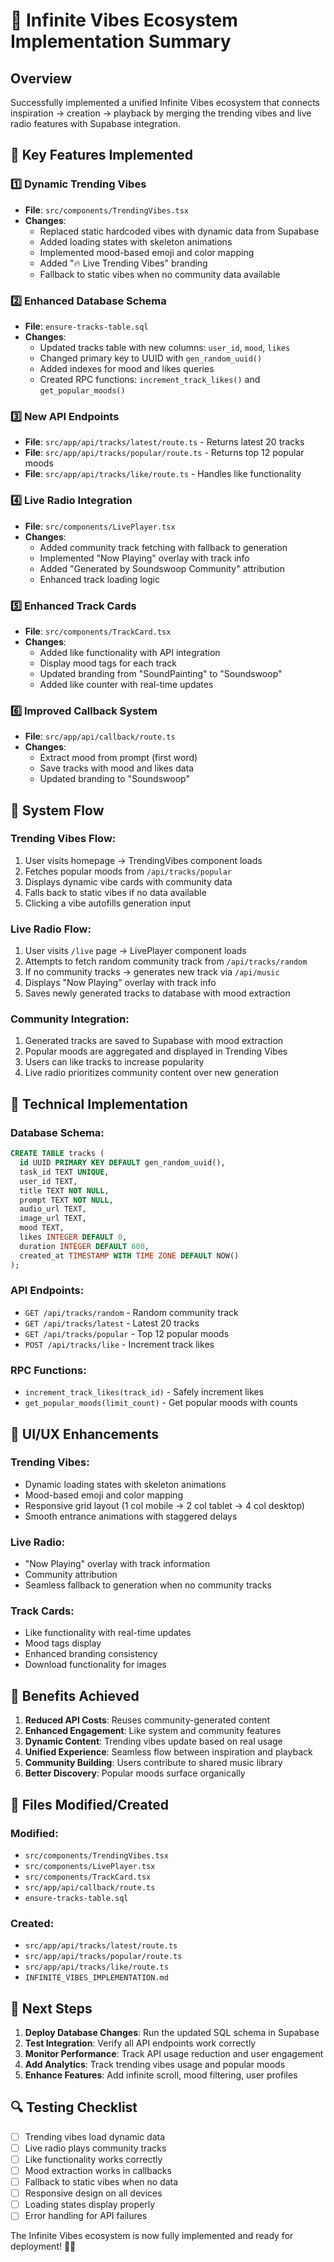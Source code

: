 # 🎵 Infinite Vibes Ecosystem Implementation Summary

## Overview
Successfully implemented a unified Infinite Vibes ecosystem that connects inspiration → creation → playback by merging the trending vibes and live radio features with Supabase integration.

## 🧩 Key Features Implemented

### 1️⃣ Dynamic Trending Vibes
- **File**: `src/components/TrendingVibes.tsx`
- **Changes**: 
  - Replaced static hardcoded vibes with dynamic data from Supabase
  - Added loading states with skeleton animations
  - Implemented mood-based emoji and color mapping
  - Added "🔥 Live Trending Vibes" branding
  - Fallback to static vibes when no community data available

### 2️⃣ Enhanced Database Schema
- **File**: `ensure-tracks-table.sql`
- **Changes**:
  - Updated tracks table with new columns: `user_id`, `mood`, `likes`
  - Changed primary key to UUID with `gen_random_uuid()`
  - Added indexes for mood and likes queries
  - Created RPC functions: `increment_track_likes()` and `get_popular_moods()`

### 3️⃣ New API Endpoints
- **File**: `src/app/api/tracks/latest/route.ts` - Returns latest 20 tracks
- **File**: `src/app/api/tracks/popular/route.ts` - Returns top 12 popular moods
- **File**: `src/app/api/tracks/like/route.ts` - Handles like functionality

### 4️⃣ Live Radio Integration
- **File**: `src/components/LivePlayer.tsx`
- **Changes**:
  - Added community track fetching with fallback to generation
  - Implemented "Now Playing" overlay with track info
  - Added "Generated by Soundswoop Community" attribution
  - Enhanced track loading logic

### 5️⃣ Enhanced Track Cards
- **File**: `src/components/TrackCard.tsx`
- **Changes**:
  - Added like functionality with API integration
  - Display mood tags for each track
  - Updated branding from "SoundPainting" to "Soundswoop"
  - Added like counter with real-time updates

### 6️⃣ Improved Callback System
- **File**: `src/app/api/callback/route.ts`
- **Changes**:
  - Extract mood from prompt (first word)
  - Save tracks with mood and likes data
  - Updated branding to "Soundswoop"

## 🎯 System Flow

### Trending Vibes Flow:
1. User visits homepage → TrendingVibes component loads
2. Fetches popular moods from `/api/tracks/popular`
3. Displays dynamic vibe cards with community data
4. Falls back to static vibes if no data available
5. Clicking a vibe autofills generation input

### Live Radio Flow:
1. User visits `/live` page → LivePlayer component loads
2. Attempts to fetch random community track from `/api/tracks/random`
3. If no community tracks → generates new track via `/api/music`
4. Displays "Now Playing" overlay with track info
5. Saves newly generated tracks to database with mood extraction

### Community Integration:
1. Generated tracks are saved to Supabase with mood extraction
2. Popular moods are aggregated and displayed in Trending Vibes
3. Users can like tracks to increase popularity
4. Live radio prioritizes community content over new generation

## 🔧 Technical Implementation

### Database Schema:
```sql
CREATE TABLE tracks (
  id UUID PRIMARY KEY DEFAULT gen_random_uuid(),
  task_id TEXT UNIQUE,
  user_id TEXT,
  title TEXT NOT NULL,
  prompt TEXT NOT NULL,
  audio_url TEXT,
  image_url TEXT,
  mood TEXT,
  likes INTEGER DEFAULT 0,
  duration INTEGER DEFAULT 600,
  created_at TIMESTAMP WITH TIME ZONE DEFAULT NOW()
);
```

### API Endpoints:
- `GET /api/tracks/random` - Random community track
- `GET /api/tracks/latest` - Latest 20 tracks
- `GET /api/tracks/popular` - Top 12 popular moods
- `POST /api/tracks/like` - Increment track likes

### RPC Functions:
- `increment_track_likes(track_id)` - Safely increment likes
- `get_popular_moods(limit_count)` - Get popular moods with counts

## 🎨 UI/UX Enhancements

### Trending Vibes:
- Dynamic loading states with skeleton animations
- Mood-based emoji and color mapping
- Responsive grid layout (1 col mobile → 2 col tablet → 4 col desktop)
- Smooth entrance animations with staggered delays

### Live Radio:
- "Now Playing" overlay with track information
- Community attribution
- Seamless fallback to generation when no community tracks

### Track Cards:
- Like functionality with real-time updates
- Mood tags display
- Enhanced branding consistency
- Download functionality for images

## 🚀 Benefits Achieved

1. **Reduced API Costs**: Reuses community-generated content
2. **Enhanced Engagement**: Like system and community features
3. **Dynamic Content**: Trending vibes update based on real usage
4. **Unified Experience**: Seamless flow between inspiration and playback
5. **Community Building**: Users contribute to shared music library
6. **Better Discovery**: Popular moods surface organically

## 📁 Files Modified/Created

### Modified:
- `src/components/TrendingVibes.tsx`
- `src/components/LivePlayer.tsx`
- `src/components/TrackCard.tsx`
- `src/app/api/callback/route.ts`
- `ensure-tracks-table.sql`

### Created:
- `src/app/api/tracks/latest/route.ts`
- `src/app/api/tracks/popular/route.ts`
- `src/app/api/tracks/like/route.ts`
- `INFINITE_VIBES_IMPLEMENTATION.md`

## 🎯 Next Steps

1. **Deploy Database Changes**: Run the updated SQL schema in Supabase
2. **Test Integration**: Verify all API endpoints work correctly
3. **Monitor Performance**: Track API usage reduction and user engagement
4. **Add Analytics**: Track trending vibes usage and popular moods
5. **Enhance Features**: Add infinite scroll, mood filtering, user profiles

## 🔍 Testing Checklist

- [ ] Trending vibes load dynamic data
- [ ] Live radio plays community tracks
- [ ] Like functionality works correctly
- [ ] Mood extraction works in callbacks
- [ ] Fallback to static vibes when no data
- [ ] Responsive design on all devices
- [ ] Loading states display properly
- [ ] Error handling for API failures

The Infinite Vibes ecosystem is now fully implemented and ready for deployment! 🎵✨
